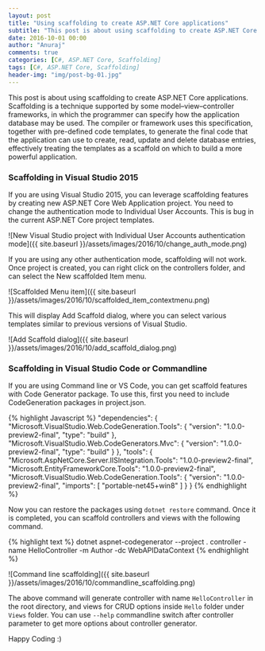 ```yaml
---
layout: post
title: "Using scaffolding to create ASP.NET Core applications"
subtitle: "This post is about using scaffolding to create ASP.NET Core applications. Scaffolding is a technique supported by some model–view–controller frameworks, in which the programmer can specify how the application database may be used. The compiler or framework uses this specification, together with pre-defined code templates, to generate the final code that the application can use to create, read, update and delete database entries, effectively treating the templates as a scaffold on which to build a more powerful application."
date: 2016-10-01 00:00
author: "Anuraj"
comments: true
categories: [C#, ASP.NET Core, Scaffolding]
tags: [C#, ASP.NET Core, Scaffolding]
header-img: "img/post-bg-01.jpg"
---
```

This post is about using scaffolding to create ASP.NET Core applications. Scaffolding is a technique supported by some model–view–controller frameworks, in which the programmer can specify how the application database may be used. The compiler or framework uses this specification, together with pre-defined code templates, to generate the final code that the application can use to create, read, update and delete database entries, effectively treating the templates as a scaffold on which to build a more powerful application.

### Scaffolding in Visual Studio 2015

If you are using Visual Studio 2015, you can leverage scaffolding features by creating new ASP.NET Core Web Application project. You need to change the authentication mode to Individual User Accounts. This is bug in the current ASP.NET Core project templates.

![New Visual Studio project with Individual User Accounts authentication mode]({{ site.baseurl }}/assets/images/2016/10/change_auth_mode.png)

If you are using any other authentication mode, scaffolding will not work. Once project is created, you can right click on the controllers folder, and can select the New scaffolded Item menu.

![Scaffolded Menu item]({{ site.baseurl }}/assets/images/2016/10/scaffolded_item_contextmenu.png)

This will display Add Scaffold dialog, where you can select various templates similar to previous versions of Visual Studio.

![Add Scaffold dialog]({{ site.baseurl }}/assets/images/2016/10/add_scaffold_dialog.png)

### Scaffolding in Visual Studio Code or Commandline

If you are using Command line or VS Code, you can get scaffold features with Code Generator package. To use this, first you need to include CodeGeneration packages in project.json. 

{% highlight Javascript %}
"dependencies": {
  "Microsoft.VisualStudio.Web.CodeGeneration.Tools": {
    "version": "1.0.0-preview2-final",
    "type": "build"
  },
  "Microsoft.VisualStudio.Web.CodeGenerators.Mvc": {
    "version": "1.0.0-preview2-final",
    "type": "build"
  }
},
"tools": {
  "Microsoft.AspNetCore.Server.IISIntegration.Tools": "1.0.0-preview2-final",
  "Microsoft.EntityFrameworkCore.Tools": "1.0.0-preview2-final",
  "Microsoft.VisualStudio.Web.CodeGeneration.Tools": {
    "version": "1.0.0-preview2-final",
    "imports": [
      "portable-net45+win8"
    ]
  }
}
{% endhighlight %}

Now you can restore the packages using `dotnet restore` command. Once it is completed, you can scaffold controllers and views with the following command.

{% highlight text %}
dotnet aspnet-codegenerator --project . controller -name HelloController -m Author -dc WebAPIDataContext
{% endhighlight %}

![Command line scaffolding]({{ site.baseurl }}/assets/images/2016/10/commandline_scaffolding.png)

The above command will generate controller with name `HelloController` in the root directory, and views for CRUD options inside `Hello` folder under `Views` folder. You can use `--help` commandline switch after controller parameter to get more options about controller generator.

Happy Coding :)